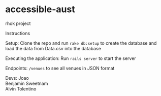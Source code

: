 # accessible-aust
rhok project

Instructions

Setup:
Clone the repo and run ```rake db:setup``` to create the database and load the data from Data.csv into the database

Executing the application:
Run ```rails server``` to start the server

Endpoints:
```/venues``` to see all venues in JSON format

Devs:
Joao <br>
Benjamin Sweetnam <br>
Alvin Tolentino
